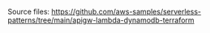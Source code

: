 Source files: https://github.com/aws-samples/serverless-patterns/tree/main/apigw-lambda-dynamodb-terraform
